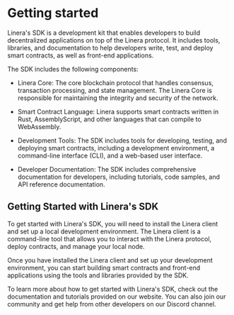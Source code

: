 # Getting started

Linera's SDK is a development kit that enables developers to build decentralized applications on top of the Linera protocol. It includes tools, libraries, and documentation to help developers write, test, and deploy smart contracts, as well as front-end applications.

The SDK includes the following components:

- Linera Core: The core blockchain protocol that handles consensus, transaction processing, and state management. The Linera Core is responsible for maintaining the integrity and security of the network.

- Smart Contract Language: Linera supports smart contracts written in Rust, AssemblyScript, and other languages that can compile to WebAssembly.

- Development Tools: The SDK includes tools for developing, testing, and deploying smart contracts, including a development environment, a command-line interface (CLI), and a web-based user interface.

- Developer Documentation: The SDK includes comprehensive documentation for developers, including tutorials, code samples, and API reference documentation.

## Getting Started with Linera's SDK

To get started with Linera's SDK, you will need to install the Linera client and set up a local development environment. The Linera client is a command-line tool that allows you to interact with the Linera protocol, deploy contracts, and manage your local node.

Once you have installed the Linera client and set up your development environment, you can start building smart contracts and front-end applications using the tools and libraries provided by the SDK.

To learn more about how to get started with Linera's SDK, check out the documentation and tutorials provided on our website. You can also join our community and get help from other developers on our Discord channel.
